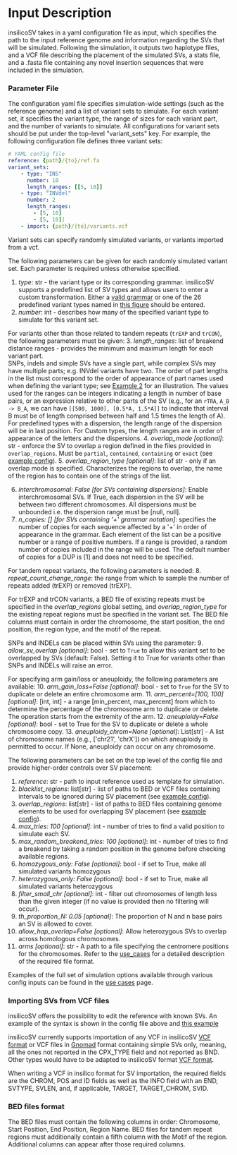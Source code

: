 # Input Description
insilicoSV takes in a yaml configuration file as input, which specifies the path to the input reference genome and information regarding the SVs that will be simulated. 
Following the simulation, it outputs two haplotype files, and a VCF file describing the placement of the simulated SVs, a stats file, and a .fasta file containing any novel insertion sequences that were included in the simulation. 

### Parameter File
The configuration yaml file specifies simulation-wide settings (such as the reference genome) and a list of
variant sets to simulate.  For each variant set, it specifies the variant type, the range of sizes for each variant part,
and the number of variants to simulate. All configurations for variant sets should be put under the top-level "variant_sets" key. 
For example, the following configuration file defines three variant sets:

```yaml
# YAML config file
reference: {path}/{to}/ref.fa
variant_sets:
    - type: "INS"
      number: 10
      length_ranges: [[5, 10]]
    - type: "INVdel"
      number: 2
      length_ranges: 
        - [5, 10]
        - [5, 10]]
    - import: {path}/{to}/variants.vcf 
```

Variant sets can specify randomly simulated variants, or variants imported from a vcf.

The following parameters can be given for each randomly simulated variant set.  Each parameter is required unless otherwise specified.
1. *type*: str - the variant type or its corresponding grammar.  insilicoSV supports a predefined list of SV types and allows users to enter a custom transformation. Either a [valid grammar](sv_grammar.md) or one of the 26 predefined variant types named in [this figure](sv_grammar.md) should be entered.
2. *number*: int - describes how many of the specified variant type to simulate for this variant set.

For variants other than those related to tandem repeats (`trEXP` and `trCON`), the following
parameters must be given:
3. *length_ranges*: list of breakend distance ranges  - provides the minimum and maximum length for each variant part.  
SNPs, indels and simple SVs have a single part, while complex SVs
may have multiple parts; e.g. INVdel variants have two.  The order of part lengths in the list must correspond to the order of appearance
of part names used when defining the variant type; see [Example 2](use_cases.md#example-2---custom-svs) for an illustration. 
The values used for the ranges can be integers indicating a length in number of base pairs, or an expression relative to 
other parts of the SV (e.g., for an `rTRA`, `A_B -> B_A`, we can have `[[500, 1000], [0.5*A, 1.5*A]]` to indicate that interval 
B must be of length comprised between half and 1.5 times the length of A).
For predefined types with a dispersion, the length range of the dispersion will be in last position.
For Custom types, the length ranges are in order of appearance of the letters and the dispersions.
4. *overlap_mode [optional]*: str - enforce the SV to overlap a region defined in the files provided in `overlap_regions`. Must be `partial`, `contained`, `containing` or `exact` (see [example config](use_cases.md#example-5---placing-svs-into-specific-regions-of-interest-rois)).
5. *overlap_region_type [optional]*: list of str - only if an overlap mode is specified. Characterizes the regions to overlap, the name of the region has to contain one of the strings of the list. 

6. *interchromosomal: False [for SVs containing dispersions]*: Enable interchromosomal SVs. If True, each dispersion in the SV will be 
between two different chromosomes. All dispersions must be unbounded i.e. the dispersion range must be [null, null].
7. *n_copies: [] [for SVs containing '+' grammar notation]*: specifies the number of copies for each sequence affected by a '+' in order of appearance in the grammar.
Each element of the list can be a positive number or a range of positive numbers. If a range is provided, a random number of copies included in the range will be used.
The default number of copies for a DUP is [1] and does not need to be specified.

For tandem repeat variants, the following parameters is needed:
8. *repeat_count_change_range*: the range from which to sample the number of repeats added (trEXP) or removed (trEXP).

For trEXP and trCON variants, a BED file of existing repeats must be specified in the 
*overlap_regions* global setting, and *overlap_region_type* for the existing repeat regions must
be specified in the variant set. The BED file columns must contain in order the chromosome, the start position, the end position, the region type, and the motif of the repeat.

SNPs and INDELs can be placed within SVs using the parameter:
9. *allow_sv_overlap [optional]*: bool - set to `True` to allow this variant set to be overlapped by SVs (default: False). Setting it to True
for variants other than SNPs and INDELs will raise an error.

For specifying arm gain/loss or aneuploidy, the following parameters are available:
10. *arm_gain_loss=False [optional]*: bool - set to `True` for the SV to duplicate or delete an entire chromosome arm.
11. *arm_percent=[100, 100] [optional]*: [int, int] - a range [min_percent, max_percent] from which to determine the percentage of the chromosome arm to duplicate or delete. The operation starts from the extremity of the arm. 
12. *aneuploidy=False [optional]*: bool - set to True for the SV to duplicate or delete a whole chromosome copy.
13. *aneuploidy_chrom=None [optional]*: List[str] - A list of chromosome names (e.g., ['chr21', 'chrX']) on which aneuploidy is permitted to occur. If None, aneuploidy can occur on any chromosome.

The following parameters can be set on the top level of the config file and provide higher-order controls over SV placement:
1. *reference*: str - path to input reference used as template for simulation.
2. *blacklist_regions*: list[str] - list of paths to BED or VCF files containing intervals to be ignored during SV placement (see [example config](use_cases#example-4---marking-banned-intervals-of-the-genome)).
3. *overlap_regions*: list[str] - list of paths to BED files containing genome elements to be used for overlapping SV placement (see [example config](use_cases#example-5---placing-svs-at-known-repetitive-element-intervals)).
4. *max_tries: 100 [optional]*: int - number of tries to find a valid position to simulate each SV.
5. *max_random_breakend_tries: 100 [optional]*: int - number of tries to find a breakend by taking a random position in the genome before checking available regions.
6. *homozygous_only: False [optional]*: bool - if set to True, make all simulated variants homozygous
7. *heterozygous_only: False [optional]*: bool - if set to True, make all simulated variants heterozygous
8. *filter_small_chr [optional]*: int - filter out chromosomes of length less than the given integer (if no value is provided then no filtering will occur).
9. *th_proportion_N: 0.05 [optional]*: The proportion of N and n base pairs an SV is allowed to cover.
10. *allow_hap_overlap=False [optional]*: Allow heterozygous SVs to overlap across homologous chromosomes.
11. *arms [optional]*: str - A path to a file specifying the centromere positions for the chromosomes. Refer to the  [use_cases](use_cases.md#example-7---chromosome-gainloss)
for a detailed description of the required file format.

Examples of the full set of simulation options available through various config inputs can be found in the [use cases](use_cases) page.

### Importing SVs from VCF files
insilicoSV offers the possibility to edit the reference with known SVs.
An example of the syntax is shown in the config file above and [this example](use_cases.md#example-3---editing-reference-with-known-svs)

insilicoSV currently supports importation of any VCF in insilicoSV [VCF format](outputs.md#output-vcf-file) or 
VCF files in [Gnomad](https://gnomad.broadinstitute.org/) format containing simple SVs only, meaning, all the ones
not reported in the CPX_TYPE field and not reported as BND.
Other types would have to be adapted to insilicoSV format [VCF format](outputs.md#output-vcf-file).

When writing a VCF in insilico format for SV importation, the required fields are the CHROM, POS and ID fields as well as
the INFO field with an END, SVTYPE, SVLEN, and, if applicable, TARGET, TARGET_CHROM, SVID. 

### BED files format
The BED files must contain the following columns in order: Chromosome, Start Position,
End Position, Region Name.
BED files for tandem repeat regions must additionally contain a fifth column with the Motif of the region.
Additional columns can appear after those required columns.

